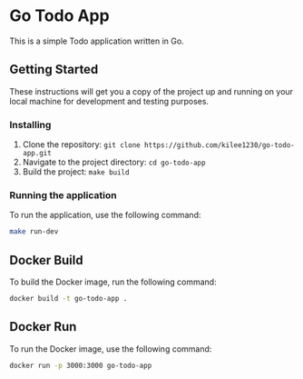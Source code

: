 # Go Todo App

This is a simple Todo application written in Go.

## Getting Started

These instructions will get you a copy of the project up and running on your local machine for development and testing purposes.

### Installing

1. Clone the repository: `git clone https://github.com/kilee1230/go-todo-app.git`
2. Navigate to the project directory: `cd go-todo-app`
3. Build the project: `make build`

### Running the application

To run the application, use the following command:

```bash
make run-dev
```

## Docker Build

To build the Docker image, run the following command:

```bash
docker build -t go-todo-app .
```

## Docker Run

To run the Docker image, use the following command:

```bash
docker run -p 3000:3000 go-todo-app
```
